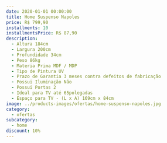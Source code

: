 ```yaml
---
date: 2020-01-01 00:00:00
title: Home Suspenso Napoles
price: R$ 799,90
installments: 10
installmentsPrice: R$ 87,90
description:
  - Altura 184cm
  - Largura 200cm
  - Profundidade 34cm
  - Peso 86kg
  - Materia Prima MDF / MDP
  - Tipo de Pintura UV
  - Prazo de Garantia 3 meses contra defeitos de fabricação
  - Possui Iluminação Não
  - Possui Portas 2
  - Ideal para TV até 65polegadas
  - Espaço para TV - (L x A) 169cm x 84cm
image: ../products-images/ofertas/home-suspenso-napoles.jpg
category:
  - ofertas
subcategory:
  - home
discount: 10%
---
```


